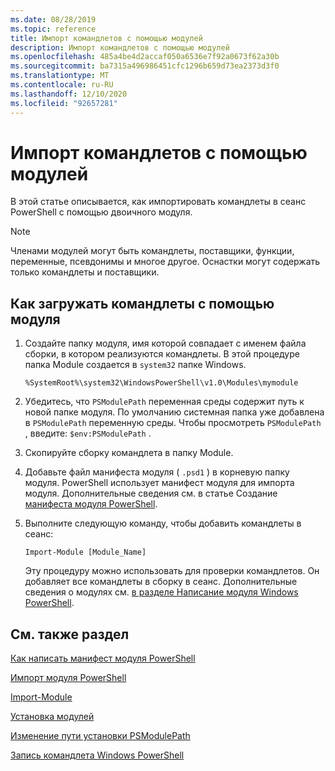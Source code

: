 ```yaml
---
ms.date: 08/28/2019
ms.topic: reference
title: Импорт командлетов с помощью модулей
description: Импорт командлетов с помощью модулей
ms.openlocfilehash: 485a4be4d2accaf050a6536e7f92a0673f62a30b
ms.sourcegitcommit: ba7315a496986451cfc1296b659d73ea2373d3f0
ms.translationtype: MT
ms.contentlocale: ru-RU
ms.lasthandoff: 12/10/2020
ms.locfileid: "92657281"
---
```

# <a name="how-to-import-cmdlets-using-modules"></a>Импорт командлетов с помощью модулей

В этой статье описывается, как импортировать командлеты в сеанс PowerShell с помощью двоичного модуля.

> [!NOTE]
> Членами модулей могут быть командлеты, поставщики, функции, переменные, псевдонимы и многое другое. Оснастки могут содержать только командлеты и поставщики.

## <a name="how-to-load-cmdlets-using-a-module"></a>Как загружать командлеты с помощью модуля

1. Создайте папку модуля, имя которой совпадает с именем файла сборки, в котором реализуются командлеты. В этой процедуре папка Module создается в `system32` папке Windows.

   `%SystemRoot%\system32\WindowsPowerShell\v1.0\Modules\mymodule`

1. Убедитесь, что `PSModulePath` переменная среды содержит путь к новой папке модуля. По умолчанию системная папка уже добавлена в `PSModulePath` переменную среды. Чтобы просмотреть `PSModulePath` , введите: `$env:PSModulePath` .

1. Скопируйте сборку командлета в папку Module.

1. Добавьте файл манифеста модуля ( `.psd1` ) в корневую папку модуля. PowerShell использует манифест модуля для импорта модуля. Дополнительные сведения см. в статье Создание [манифеста модуля PowerShell](../module/how-to-write-a-powershell-module-manifest.md).

1. Выполните следующую команду, чтобы добавить командлеты в сеанс:

   `Import-Module [Module_Name]`

   Эту процедуру можно использовать для проверки командлетов. Он добавляет все командлеты в сборку в сеанс. Дополнительные сведения о модулях см. [в разделе Написание модуля Windows PowerShell](../module/writing-a-windows-powershell-module.md).

## <a name="see-also"></a>См. также раздел

[Как написать манифест модуля PowerShell](../module/how-to-write-a-powershell-module-manifest.md)

[Импорт модуля PowerShell](../module/importing-a-powershell-module.md)

[Import-Module](/powershell/module/Microsoft.PowerShell.Core/Import-Module)

[Установка модулей](../module/installing-a-powershell-module.md)

[Изменение пути установки PSModulePath](../module/modifying-the-psmodulepath-installation-path.md)

[Запись командлета Windows PowerShell](../cmdlet/cmdlet-overview.md)
